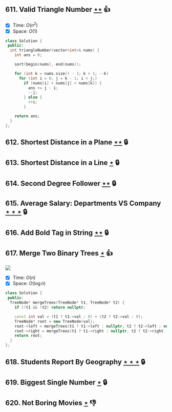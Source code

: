 ## 611. Valid Triangle Number [$\star\star$](https://leetcode.com/problems/valid-triangle-number) :thumbsup:

- [x] Time: $O(n^2)$
- [x] Space: $O(1)$

```cpp
class Solution {
 public:
  int triangleNumber(vector<int>& nums) {
    int ans = 0;

    sort(begin(nums), end(nums));

    for (int k = nums.size() - 1; k > 1; --k)
      for (int i = 0, j = k - 1; i < j;)
        if (nums[i] + nums[j] > nums[k]) {
          ans += j - i;
          --j;
        } else {
          ++i;
        }

    return ans;
  }
};
```

## 612. Shortest Distance in a Plane [$\star\star$](https://leetcode.com/problems/shortest-distance-in-a-plane) 🔒

## 613. Shortest Distance in a Line [$\star$](https://leetcode.com/problems/shortest-distance-in-a-line) 🔒

## 614. Second Degree Follower [$\star\star$](https://leetcode.com/problems/second-degree-follower) 🔒

## 615. Average Salary: Departments VS Company [$\star\star\star$](https://leetcode.com/problems/average-salary-departments-vs-company) 🔒

## 616. Add Bold Tag in String [$\star\star$](https://leetcode.com/problems/add-bold-tag-in-string) 🔒

## 617. Merge Two Binary Trees [$\star$](https://leetcode.com/problems/merge-two-binary-trees) :thumbsup:

![](https://img.shields.io/badge/-Tree-227D51.svg?style=flat-square)

- [x] Time: $O(n)$
- [x] Space: $O(\log n)$

```cpp
class Solution {
 public:
  TreeNode* mergeTrees(TreeNode* t1, TreeNode* t2) {
    if (!t1 && !t2) return nullptr;

    const int val = (t1 ? t1->val : 0) + (t2 ? t2->val : 0);
    TreeNode* root = new TreeNode(val);
    root->left = mergeTrees(t1 ? t1->left : nullptr, t2 ? t2->left : nullptr);
    root->right = mergeTrees(t1 ? t1->right : nullptr, t2 ? t2->right : nullptr);
    return root;
  }
};
```

## 618. Students Report By Geography [$\star\star\star$](https://leetcode.com/problems/students-report-by-geography) 🔒

## 619. Biggest Single Number [$\star$](https://leetcode.com/problems/biggest-single-number) 🔒

## 620. Not Boring Movies [$\star$](https://leetcode.com/problems/not-boring-movies) :thumbsdown:

